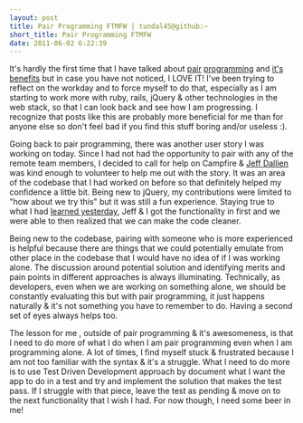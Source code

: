 ```yaml
---
layout: post
title: Pair Programming FTMFW | tundal45@github:~
short_title: Pair Programming FTMFW
date: 2011-06-02 6:22:39
---
```


It's hardly the first time that I have talked about
[pair]({{site.baseurl}}/remote-pair-programming-to-learn.html)
[programming](
{{site.baseurl}}/remote-pair-programming-with-pat-maddox.html) and
[it's](
{{site.baseurl}}/stand-remotely-on-the-shoulder-of-giants.html)
[benefits]({{site.baseurl}}/new-beginnings.html) but in case
you have not noticed, I LOVE IT! I've been trying to reflect on the
workday and to force myself to do that, especially as I am starting to
work more with ruby, rails, jQuery & other technologies in the web
stack, so that I can look back and see how I am progressing. I recognize
that posts like this are probably more beneficial for me than for anyone
else so don't feel bad if you find this stuff boring and/or useless :).

Going back to pair programming, there was another user story I was
working on today. Since I had not had the opportunity to pair with any
of the remote team members, I decided to call for help on Campfire &
[Jeff Dallien](https://twitter.com/#!/jeffdallien) was kind enough to
volunteer to help me out with the story. It was an area of the codebase
that I had worked on before so that definitely helped my confidence a
little bit. Being new to jQuery, my contributions were limited to "how
about we try this" but it was still a fun experience. Staying true to
what I had [learned
yesterday]({{site.baseurl}}/get-it-working-before-you-make-it-better.html),
Jeff & I got the functionality in first and we were able to then
realized that we can make the code cleaner.

Being new to the codebase, pairing with someone who is more experienced
is helpful because there are things that we could potentially emulate
from other place in the codebase that I would have no idea of if I was
working alone. The discussion around potential solution and identifying
merits and pain points in different approaches is always illuminating.
Technically, as developers, even when we are working on something alone,
we should be constantly evaluating this but with pair programming, it
just happens naturally & it's not something you have to remember to do.
Having a second set of eyes always helps too.

The lesson for me , outside of pair programming & it's awesomeness, is
that I need to do more of what I do when I am pair programming even when
I am programming alone. A lot of times, I find myself stuck & frustrated
because I am not too familiar with the syntax & it's a struggle. What I
need to do more is to use Test Driven Development approach by document
what I want the app to do in a test and try and implement the solution
that makes the test pass. If I struggle with that piece, leave the test
as pending & move on to the next functionality that I wish I had. For
now though, I need some beer in me!
